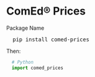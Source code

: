 # ComEd® Prices
Package Name
<pre>
  pip install comed-prices
</pre>
Then:
```Python
  # Python
  import comed_prices
```
